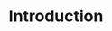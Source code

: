 ---
title: Introduction
position_number: 1
parameters:
  - name:
    content:
content_markdown: >-
  The access token is valid only for a limited time, indicated by the expiration
  time in the response attribute 'expires\_in'. Obtaining an Access Token is
  done via POST method, passing token parameters via the URL.


  #### Endpoint


  * POST /user/token
left_code_blocks:
  - code_block:
    title:
    language: json
right_code_blocks:
  - code_block:
    title:
    language:
---